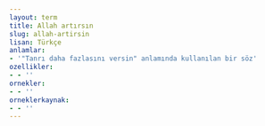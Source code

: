 ```yaml
---
layout: term
title: Allah artırsın
slug: allah-artirsin
lisan: Türkçe
anlamlar:
- '"Tanrı daha fazlasını versin" anlamında kullanılan bir söz'
ozellikler:
- - ''
ornekler:
- - ''
orneklerkaynak:
- - ''
---
```

